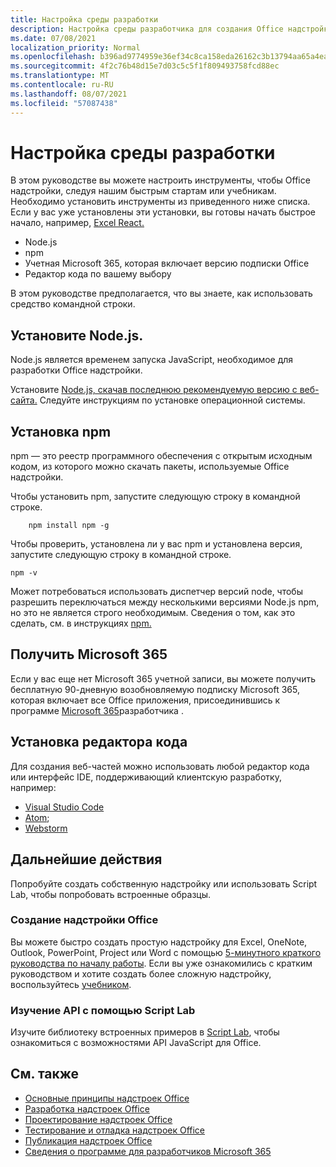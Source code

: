 ```yaml
---
title: Настройка среды разработки
description: Настройка среды разработчика для создания Office надстройки.
ms.date: 07/08/2021
localization_priority: Normal
ms.openlocfilehash: b396ad9774959e36ef34c8ca158eda26162c3b13794aa65a4eab0859c317c167
ms.sourcegitcommit: 4f2c76b48d15e7d03c5c5f1f809493758fcd88ec
ms.translationtype: MT
ms.contentlocale: ru-RU
ms.lasthandoff: 08/07/2021
ms.locfileid: "57087438"
---
```

# <a name="set-up-your-development-environment"></a>Настройка среды разработки

В этом руководстве вы можете настроить инструменты, чтобы Office надстройки, следуя нашим быстрым стартам или учебникам. Необходимо установить инструменты из приведенного ниже списка. Если у вас уже установлены эти установки, вы готовы начать быстрое начало, например, [Excel React.](../quickstarts/excel-quickstart-react.md)

- Node.js
- npm
- Учетная Microsoft 365, которая включает версию подписки Office
- Редактор кода по вашему выбору

В этом руководстве предполагается, что вы знаете, как использовать средство командной строки.

## <a name="install-nodejs"></a>Установите Node.js.

Node.js является временем запуска JavaScript, необходимое для разработки Office надстройки.

Установите [Node.js, скачав последнюю рекомендуемую версию с веб-сайта.](https://nodejs.org) Следуйте инструкциям по установке операционной системы.

## <a name="install-npm"></a>Установка npm

npm — это реестр программного обеспечения с открытым исходным кодом, из которого можно скачать пакеты, используемые Office надстройки.

Чтобы установить npm, запустите следующую строку в командной строке.

```command&nbsp;line
    npm install npm -g
```

Чтобы проверить, установлена ли у вас npm и установлена версия, запустите следующую строку в командной строке.

```command&nbsp;line
npm -v
```

Может потребоваться использовать диспетчер версий node, чтобы разрешить переключаться между несколькими версиями Node.js npm, но это не является строго необходимым. Сведения о том, как это сделать, см. в инструкциях [npm.](https://docs.npmjs.com/downloading-and-installing-node-js-and-npm)

## <a name="get-microsoft-365"></a>Получить Microsoft 365

Если у вас еще нет Microsoft 365 учетной записи, вы можете получить бесплатную 90-дневную возобновляемую подписку Microsoft 365, которая включает все Office приложения, присоединившись к программе [Microsoft 365](https://developer.microsoft.com/office/dev-program)разработчика .

## <a name="install-a-code-editor"></a>Установка редактора кода

Для создания веб-частей можно использовать любой редактор кода или интерфейс IDE, поддерживающий клиентскую разработку, например:

- [Visual Studio Code](https://code.visualstudio.com/)
- [Atom](https://atom.io);
- [Webstorm](https://www.jetbrains.com/webstorm)

## <a name="next-steps"></a>Дальнейшие действия

Попробуйте создать собственную надстройку или использовать Script Lab, чтобы попробовать встроенные образцы.

### <a name="create-an-office-add-in"></a>Создание надстройки Office

Вы можете быстро создать простую надстройку для Excel, OneNote, Outlook, PowerPoint, Project или Word с помощью [5-минутного краткого руководства по началу работы](../index.yml). Если вы уже ознакомились с кратким руководством и хотите создать более сложную надстройку, воспользуйтесь [учебником](../index.yml).

### <a name="explore-the-apis-with-script-lab"></a>Изучение API с помощью Script Lab

Изучите библиотеку встроенных примеров в [Script Lab](explore-with-script-lab.md), чтобы ознакомиться с возможностями API JavaScript для Office.

## <a name="see-also"></a>См. также

- [Основные принципы надстроек Office](../overview/core-concepts-office-add-ins.md)
- [Разработка надстроек Office](../develop/develop-overview.md)
- [Проектирование надстроек Office](../design/add-in-design.md)
- [Тестирование и отладка надстроек Office](../testing/test-debug-office-add-ins.md)
- [Публикация надстроек Office](../publish/publish.md)
- [Сведения о программе для разработчиков Microsoft 365](https://developer.microsoft.com/microsoft-365/dev-program)